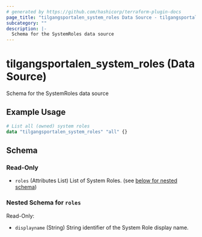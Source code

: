 ```yaml
---
# generated by https://github.com/hashicorp/terraform-plugin-docs
page_title: "tilgangsportalen_system_roles Data Source - tilgangsportalen"
subcategory: ""
description: |-
  Schema for the SystemRoles data source
---
```


# tilgangsportalen_system_roles (Data Source)

Schema for the SystemRoles data source

## Example Usage

```terraform
# List all (owned) system roles
data "tilgangsportalen_system_roles" "all" {}
```

<!-- schema generated by tfplugindocs -->
## Schema

### Read-Only

- `roles` (Attributes List) List of System Roles. (see [below for nested schema](#nestedatt--roles))

<a id="nestedatt--roles"></a>
### Nested Schema for `roles`

Read-Only:

- `displayname` (String) String identifier of the System Role display name.
